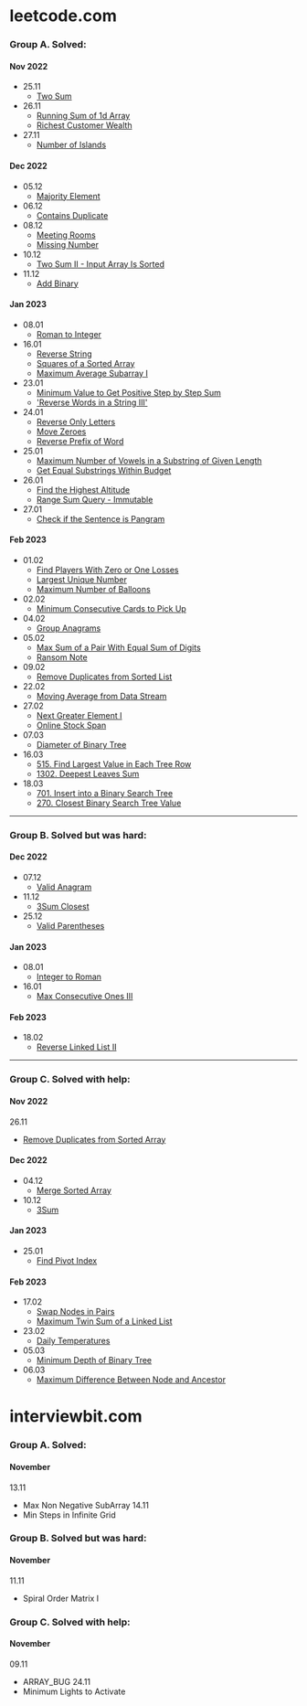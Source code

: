 # leetcode.com 
### Group A. Solved:
#### Nov 2022
- 25.11
  - [Two Sum](https://leetcode.com/problems/two-sum/)
- 26.11
  - [Running Sum of 1d Array](https://leetcode.com/problems/running-sum-of-1d-array)
  - [Richest Customer Wealth](https://leetcode.com/problems/richest-customer-wealth)
- 27.11
  - [Number of Islands](https://leetcode.com/problems/number-of-islands)
#### Dec 2022
- 05.12
  - [Majority Element](https://leetcode.com/problems/majority-element/)
- 06.12
  - [Contains Duplicate](https://leetcode.com/problems/contains-duplicate/)
- 08.12
  - [Meeting Rooms](https://leetcode.com/problems/meeting-rooms)
  - [Missing Number](https://leetcode.com/problems/missing-number)
- 10.12
  - [Two Sum II - Input Array Is Sorted](https://leetcode.com/problems/two-sum-ii-input-array-is-sorted)
- 11.12
  - [Add Binary](https://leetcode.com/problems/add-binary)
#### Jan 2023
- 08.01
  - [Roman to Integer](https://leetcode.com/problems/roman-to-integer)
- 16.01
  - [Reverse String](https://leetcode.com/problems/reverse-string)
  - [Squares of a Sorted Array](https://leetcode.com/problems/squares-of-a-sorted-array)
  - [Maximum Average Subarray I](https://leetcode.com/problems/maximum-average-subarray-i)
- 23.01
  - [Minimum Value to Get Positive Step by Step Sum](https://leetcode.com/problems/minimum-value-to-get-positive-step-by-step-sum)
  - ['Reverse Words in a String III'](https://leetcode.com/problems/reverse-words-in-a-string-iii)
- 24.01
  - [Reverse Only Letters](https://leetcode.com/problems/reverse-only-letters)
  - [Move Zeroes](https://leetcode.com/problems/move-zeroes)
  - [Reverse Prefix of Word](https://leetcode.com/problems/reverse-prefix-of-word)
- 25.01
  - [Maximum Number of Vowels in a Substring of Given Length](https://leetcode.com/problems/maximum-number-of-vowels-in-a-substring-of-given-length)
  - [Get Equal Substrings Within Budget](https://leetcode.com/problems/get-equal-substrings-within-budget)
- 26.01
  - [Find the Highest Altitude](https://leetcode.com/problems/find-the-highest-altitude)
  - [Range Sum Query - Immutable](https://leetcode.com/problems/range-sum-query-immutable)
- 27.01
  - [Check if the Sentence is Pangram](https://leetcode.com/problems/check-if-the-sentence-is-pangram)
#### Feb 2023
- 01.02
  - [Find Players With Zero or One Losses](https://leetcode.com/problems/find-players-with-zero-or-one-losses)
  - [Largest Unique Number](https://leetcode.com/problems/largest-unique-number)
  - [Maximum Number of Balloons](https://leetcode.com/problems/maximum-number-of-balloons)
- 02.02
  - [Minimum Consecutive Cards to Pick Up](https://leetcode.com/problems/minimum-consecutive-cards-to-pick-up)
- 04.02
  - [Group Anagrams](https://leetcode.com/problems/group-anagrams)
- 05.02
  - [Max Sum of a Pair With Equal Sum of Digits](https://leetcode.com/problems/max-sum-of-a-pair-with-equal-sum-of-digits)
  - [Ransom Note](https://leetcode.com/problems/ransom-note)
- 09.02
  - [Remove Duplicates from Sorted List](https://leetcode.com/problems/remove-duplicates-from-sorted-list)
- 22.02
  - [Moving Average from Data Stream](https://leetcode.com/problems/moving-average-from-data-stream)
- 27.02
  - [Next Greater Element I](https://leetcode.com/problems/next-greater-element-i)
  - [Online Stock Span](https://leetcode.com/problems/online-stock-span)
- 07.03
  - [Diameter of Binary Tree](https://leetcode.com/problems/diameter-of-binary-tree/)
- 16.03
  - [515. Find Largest Value in Each Tree Row](https://leetcode.com/problems/find-largest-value-in-each-tree-row)
  - [1302. Deepest Leaves Sum](https://leetcode.com/problems/deepest-leaves-sum)
- 18.03
  - [701. Insert into a Binary Search Tree](https://leetcode.com/problems/insert-into-a-binary-search-tree)
  - [270. Closest Binary Search Tree Value](https://leetcode.com/problems/closest-binary-search-tree-value)
-------------------------------
### Group B. Solved but was hard:
#### Dec 2022
- 07.12
  - [Valid Anagram](https://leetcode.com/problems/valid-anagram)
- 11.12
  - [3Sum Closest](https://leetcode.com/problems/3sum-closest/)
- 25.12
  - [Valid Parentheses](https://leetcode.com/problems/valid-parentheses)
#### Jan 2023
- 08.01
  - [Integer to Roman](https://leetcode.com/problems/integer-to-roman)
- 16.01
  - [Max Consecutive Ones III](https://leetcode.com/problems/max-consecutive-ones-iii)
#### Feb 2023
- 18.02
  - [Reverse Linked List II](https://leetcode.com/problems/reverse-linked-list-ii)



----------------------------
### Group C. Solved with help:
#### Nov 2022
26.11
  - [Remove Duplicates from Sorted Array](https://leetcode.com/problems/remove-duplicates-from-sorted-array/)
#### Dec 2022
- 04.12
  - [Merge Sorted Array](https://leetcode.com/problems/merge-sorted-array/)
- 10.12
  - [3Sum](https://leetcode.com/problems/3sum)
#### Jan 2023
- 25.01
  - [Find Pivot Index](https://leetcode.com/problems/find-pivot-index)
#### Feb 2023
- 17.02
  - [Swap Nodes in Pairs](https://leetcode.com/problems/swap-nodes-in-pairs)
  - [Maximum Twin Sum of a Linked List](https://leetcode.com/problems/maximum-twin-sum-of-a-linked-list)
- 23.02
  - [Daily Temperatures](https://leetcode.com/problems/daily-temperatures)
- 05.03
  - [Minimum Depth of Binary Tree](https://leetcode.com/problems/minimum-depth-of-binary-tree)
- 06.03
  - [Maximum Difference Between Node and Ancestor](https://leetcode.com/problems/maximum-difference-between-node-and-ancestor)

# interviewbit.com
### Group A. Solved:
#### November
13.11
- Max Non Negative SubArray
  14.11
- Min Steps in Infinite Grid

### Group B. Solved but was hard:
#### November
11.11
- Spiral Order Matrix I

### Group C. Solved with help:
#### November
09.11
- ARRAY_BUG
  24.11
- Minimum Lights to Activate






